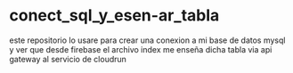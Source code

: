 # conect_sql_y_esen-ar_tabla
este repositorio lo usare para crear una conexion a mi base de datos mysql y ver que desde firebase el archivo index me enseña dicha tabla via api gateway al servicio de cloudrun
